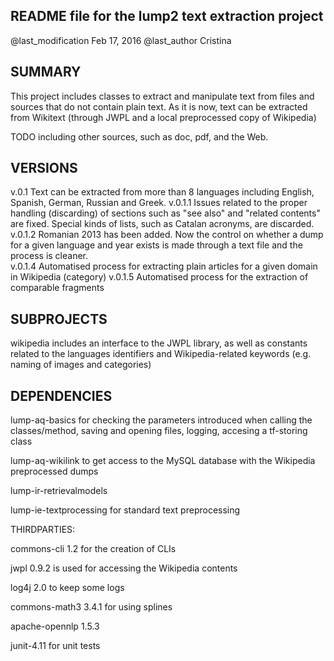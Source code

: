 README file for the lump2 text extraction project
-------------------------------------------------

@last_modification Feb 17, 2016
@last_author Cristina 


SUMMARY
-------

This project includes classes to extract and manipulate text from files
and sources that do not contain plain text. 
As it is now, text can be extracted from Wikitext (through JWPL and a 
local preprocessed copy of Wikipedia)

TODO including other sources, such as doc, pdf, and the Web. 


VERSIONS
--------

v.0.1	Text can be extracted from more than 8 languages including English, 
	Spanish, German, Russian and Greek. 
v.0.1.1 Issues related to the proper handling (discarding) of sections such 
	as "see also" and "related contents" are fixed. Special kinds of lists, 
	such as Catalan acronyms, are discarded.
v.0.1.2 Romanian 2013 has been added. Now the control on whether a dump for a 
	given language and year exists is made through a text file and the process 
	is cleaner.   
v.0.1.4 Automatised process for extracting plain articles for a given domain
    	in Wikipedia (category)
v.0.1.5	Automatised process for the extraction of comparable fragments


SUBPROJECTS
-----------

wikipedia includes an interface to the JWPL library, as well as constants
	related to the languages identifiers and Wikipedia-related keywords
	(e.g. naming of images and categories) 
	

DEPENDENCIES
------------

lump-aq-basics for checking the parameters introduced when calling the 
	classes/method, saving and opening files, logging, accesing a tf-storing class
	
lump-aq-wikilink to get access to the MySQL database with the Wikipedia
	preprocessed dumps

lump-ir-retrievalmodels

lump-ie-textprocessing for standard text preprocessing

THIRDPARTIES:

commons-cli 1.2 for the creation of CLIs

jwpl 0.9.2 is used for accessing the Wikipedia contents

log4j 2.0 to keep some logs

commons-math3 3.4.1 for using splines 

apache-opennlp 1.5.3

junit-4.11 for unit tests

